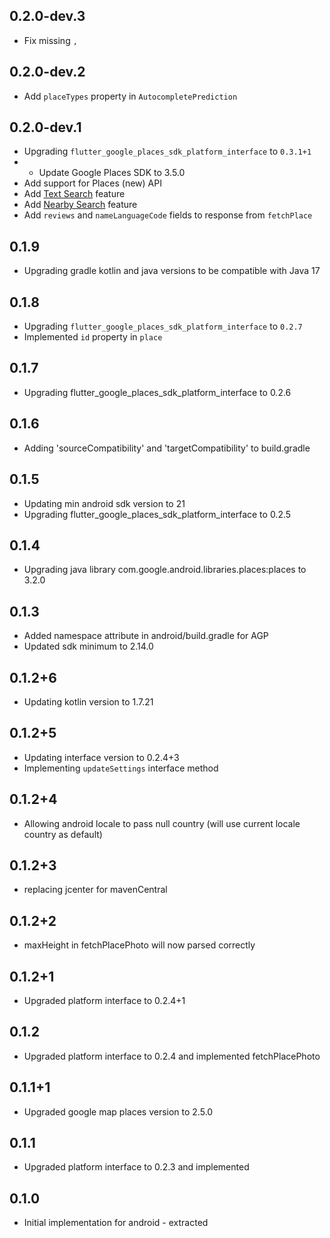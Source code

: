 ## 0.2.0-dev.3

* Fix missing `,`

## 0.2.0-dev.2

* Add `placeTypes` property in `AutocompletePrediction`

## 0.2.0-dev.1

* Upgrading `flutter_google_places_sdk_platform_interface` to `0.3.1+1`
* * Update Google Places SDK to 3.5.0
* Add support for Places (new) API
* Add [Text Search](https://developers.google.com/maps/documentation/places/web-service/text-search) feature
* Add [Nearby Search](https://developers.google.com/maps/documentation/places/web-service/nearby-search) feature
* Add `reviews` and `nameLanguageCode` fields to response from `fetchPlace`

## 0.1.9

* Upgrading gradle kotlin and java versions to be compatible with Java 17

## 0.1.8

* Upgrading `flutter_google_places_sdk_platform_interface` to `0.2.7`
* Implemented `id` property in `place`

## 0.1.7

* Upgrading flutter_google_places_sdk_platform_interface to 0.2.6

## 0.1.6

* Adding 'sourceCompatibility' and 'targetCompatibility' to build.gradle

## 0.1.5

* Updating min android sdk version to 21
* Upgrading flutter_google_places_sdk_platform_interface to 0.2.5

## 0.1.4

* Upgrading java library com.google.android.libraries.places:places to 3.2.0

## 0.1.3

* Added namespace attribute in android/build.gradle for AGP
* Updated sdk minimum to 2.14.0

## 0.1.2+6

* Updating kotlin version to 1.7.21

## 0.1.2+5

* Updating interface version to 0.2.4+3
* Implementing `updateSettings` interface method

## 0.1.2+4

* Allowing android locale to pass null country (will use current locale country as default)

## 0.1.2+3

* replacing jcenter for mavenCentral

## 0.1.2+2

* maxHeight in fetchPlacePhoto will now parsed correctly

## 0.1.2+1

* Upgraded platform interface to 0.2.4+1

## 0.1.2

* Upgraded platform interface to 0.2.4 and implemented fetchPlacePhoto

## 0.1.1+1

* Upgraded google map places version to 2.5.0

## 0.1.1

* Upgraded platform interface to 0.2.3 and implemented

## 0.1.0

* Initial implementation for android - extracted
